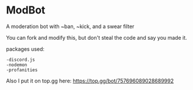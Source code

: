 # ModBot
A moderation bot with ~ban, ~kick, and a swear filter


You can fork and modify this, but don't steal the code and say you made it.

packages used:

    -discord.js
    -nodemon
    -profanities

Also I put it on top.gg here: https://top.gg/bot/757696089028689992
